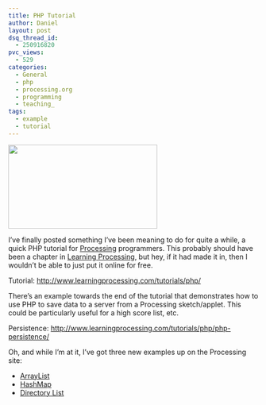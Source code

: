 ```yaml
---
title: PHP Tutorial
author: Daniel
layout: post
dsq_thread_id:
  - 250916820
pvc_views:
  - 529
categories:
  - General
  - php
  - processing.org
  - programming
  - teaching_
tags:
  - example
  - tutorial
---
```

<p><img src="http://www.shiffman.net/wp-content/uploads/2008/10/hashmap.jpg" alt="" title="hashmap" width="300" height="169" class="alignnone size-full wp-image-309" /></p>
<p>I&#8217;ve finally posted something I&#8217;ve been meaning to do for quite a while, a quick PHP tutorial for <a href="http://www.processing.org">Processing</a> programmers.  This probably should have been a chapter in <a href="http://www.learningprocessing.com">Learning Processing</a>, but hey, if it had made it in, then I wouldn&#8217;t be able to just put it online for free.</p>
<p>Tutorial: <a href="http://www.learningprocessing.com/tutorials/php/">http://www.learningprocessing.com/tutorials/php/</a> </p>
<p>There&#8217;s an example towards the end of the tutorial that demonstrates how to use PHP to save data to a server from a Processing sketch/applet.  This could be particularly useful for a high score list, etc.</p>
<p>Persistence: <a href="http://www.learningprocessing.com/tutorials/php/php-persistence/">http://www.learningprocessing.com/tutorials/php/php-persistence/</a></p>
<p>Oh, and while I&#8217;m at it, I&#8217;ve got three new examples up on the Processing site:</p>
<ul>
<li class = "arrow"><a href="http://www.processing.org/learning/topics/arraylistclass.html">ArrayList</a></li>
<li class = "arrow"><a href="http://www.processing.org/learning/topics/hashmapclass.html">HashMap</a></li>
<li class = "arrow"><a href="http://www.processing.org/learning/topics/directorylist.html">Directory List</a></li>
</ul>
